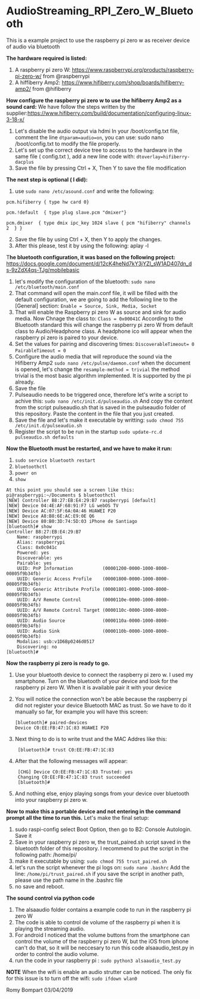 # AudioStreaming_RPI_Zero_W_Bluetooth
This is a example project to use the raspberry pi zero w as receiver device of audio via bluetooth

**The hardware required is listed:**
  1. A raspberry pi zero W: https://www.raspberrypi.org/products/raspberry-pi-zero-w/ from @raspberrypi
  2. A hiffiberry Amp2: https://www.hifiberry.com/shop/boards/hifiberry-amp2/ from @hifiberry
 
**How configure the raspberry pi zero w to use the hifiberry Amp2 as a sound card:**
  We have follow the steps written by the supplier:https://www.hifiberry.com/build/documentation/configuring-linux-3-18-x/
  1. Let's disable the audio output via hdmi
     In your /boot/config.txt file, comment the line `dtparam=audio=on`, you can use: sudo nano /boot/config.txt to modify the file properly.
  2. Let's set up the correct device tree to access to the hardware
     in the same file ( config.txt ), add a new line code with: `dtoverlay=hifiberry-dacplus`
  3. Save the file by pressing Ctrl + X, Then Y to save the file modification
  
**The next step is optional ( I did):** 
  1. use `sudo nano /etc/asound.conf` and write the following: 
  
  `pcm.hifiberry { type hw card 0}`
  
  `pcm.!default  { type plug
                  slave.pcm "dmixer"}`
  
  `pcm.dmixer  { type dmix
                ipc_key 1024
                slave { pcm "hifiberry"
                        channels 2  }
               }`

   2. Save the file by using Ctrl + X, then Y to apply the changes.
   3. After this please, test it by using the following: aplay -l
   
T**he bluetooth configuration, it was based on the following project:** https://docs.google.com/document/d/12cK4heNd7kY3jYZI_sW1AD407dn_ds-9zZdX4qs-TJg/mobilebasic
 
 1. let's modify the configuration of the bluetooth:
    `sudo nano /etc/bluetooth/main.conf`
 2. That command will open the main.conf file, it will be filled with the default configuration, we are going to add the following line to the [General] section:
    `Enable = Source, Sink, Media, Socket`
 3. That will enable the Raspberry pi zero W as source and sink for audio media. Now Chnage the class to:
    `Class = 0x00041C`
    According to the Bluetooth standard this will change the raspberry pi zero W from default class to Audio/Headphone class.
    A headphone ico will appear when the raspberry pi zero is paired to your device.
  4. Set the values for pairing and discovering times:
    `DiscoverableTimeout= 0`
    `PairableTimeout = 0`
  5. Configure the audio media that will reproduce the sound via the Hifiberry Amp2
     `sudo nano /etc/pulse/daemon.conf`
     when the document is opened, let's change the `resample-method = trivial`
     the method trivial is the most basic algorithm implemented. It is supported by the pi already.
  6. Save the file
  7. Pulseaudio needs to be triggered once, therefore let's write a script to achive this:
     `sudo nano /etc/init.d/pulseaudio.sh`
     And copy the content from the script pulseaudio.sh that is saved in the pulseaudio folder of this repository.
     Paste the content in the file that you just created.     
  8. Save the file and let's make it executable by writting:
        `sudo chmod 755 /etc/init.d/pulseaudio.sh`
  9. Register the script to be run in the startup
        `sudo update-rc.d pulseaudio.sh defaults`
        
 **Now the Bluetooth must be restarted, and we have to make it run:**
  1. `sudo service bluetooth restart`
  2. `bluetoothctl`
  3. `power on`
  4. `show`
      
    At this point you should see a screen like this:
    pi@raspberrypi:~/Documents $ bluetoothctl
    [NEW] Controller B8:27:EB:E4:29:B7 raspberrypi [default]
    [NEW] Device 04:4E:AF:68:91:F7 LG webOS TV
    [NEW] Device AC:07:5F:6A:0A:46 HUAWEI P20
    [NEW] Device A8:B8:6E:AC:E9:0E Q6
    [NEW] Device 80:B0:3D:74:5D:03 iPhone de Santiago
    [bluetooth]# show
    Controller B8:27:EB:E4:29:B7
        Name: raspberrypi
        Alias: raspberrypi
        Class: 0x0c041c
        Powered: yes
        Discoverable: yes
        Pairable: yes
        UUID: PnP Information           (00001200-0000-1000-8000-00805f9b34fb)
        UUID: Generic Access Profile    (00001800-0000-1000-8000-00805f9b34fb)
        UUID: Generic Attribute Profile (00001801-0000-1000-8000-00805f9b34fb)
        UUID: A/V Remote Control        (0000110e-0000-1000-8000-00805f9b34fb)
        UUID: A/V Remote Control Target (0000110c-0000-1000-8000-00805f9b34fb)
        UUID: Audio Source              (0000110a-0000-1000-8000-00805f9b34fb)
        UUID: Audio Sink                (0000110b-0000-1000-8000-00805f9b34fb)
        Modalias: usb:v1D6Bp0246d0517
        Discovering: no
    [bluetooth]#

**Now the raspberry pi zero is ready to go.**
  1. Use your bluetooth device to connect the raspberry pi zero w. I used my smartphone.
         Turn on the bluetooth of your device and look for the raspberry pi zero W. 
         When it is available pair it with your device
  2. You will notice the connection won't be able because the raspberry pi did not register
         your device Bluetooth MAC as trust. So we have to do it manually so far, for example 
         you will have this screen:
         
         [bluetooth]# paired-devices
         Device C0:EE:FB:47:1C:83 HUAWEI P20
         
  3. Next thing to do is to write trust and the MAC Addres like this:
  
          [bluetooth]# trust C0:EE:FB:47:1C:83
       
  4. After that the following messages will appear:
  
          [CHG] Device C0:EE:FB:47:1C:83 Trusted: yes
          Changing C0:EE:FB:47:1C:83 trust succeeded
          [bluetooth]#
          
  5. And nothing else, enjoy playing songs from your device over bluetooth into your raspberry pi zero w.
        
**Now to make this a portable device and not entering in the command prompt all the time to run this.**
Let's make the final setup:
  
  1. sudo raspi-config
       select Boot Option, then go to B2: Console Autologin. Save it
  2. Save in your raspberry pi zero w,  the trust_paired.sh script saved in the bluetooth folder of this repository.
       I recommend to put the script in the following path: /home/pi/
  3. make it executable by using:
       `sudo chmod 755 trust_paired.sh`
  4. let's run the script whenever the pi logs on:
        `sudo nano .bashrc`
        Add the line:
        `/home/pi/trust_paired.sh`
        if you save the script in another path, please use the path name in the .bashrc file
  5. no save and reboot.

**The sound control via python code**
  1. The alsaaudio folder contains a example code to run in the raspberry pi zero W
  2. The code is able to control de volume of the raspberry pi when it is playing the streaming audio.
  3. For android I noticed that the volume buttons from the smartphone can control the volume of the raspberry pi zero W, 
     but the iOS from iphone can't do that, so it will be neccesary to run this code alsaaudio_test.py in order to control
     the audio volume.
  4. run the code in your raspberry pi :
      `sudo python3 alsaaudio_test.py`


**NOTE** 
 When the wifi is enable an audio strutter can be noticed. 
 The only fix for this issue is to turn off the wifi:
 `sudo ifdown wlan0`
   
Romy Bompart
03/04/2019

